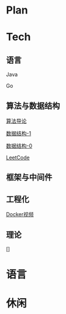 # Plan

# Tech
## 语言
Java

Go

## 算法与数据结构
[算法导论](https://www.bilibili.com/video/BV1sf4y1P7t9/?spm_id_from=333.999.0.0&vd_source=db1a06bcf7a3419e6b9d5eabd5cd3e78)

[数据结构-1](https://www.bilibili.com/video/BV1Lv4y1e7HL/?spm_id_from=333.999.0.0)

[数据结构-0](https://www.bilibili.com/video/BV1H4411N7oD/?spm_id_from=333.999.0.0)

[LeetCode](https://www.bilibili.com/video/BV1JG411j7PU/?spm_id_from=333.999.0.0)

## 框架与中间件
## 工程化
[Docker视频](https://www.bilibili.com/video/BV1og4y1q7M4/?spm_id_from=333.999.0.0)
## 理论

[]
# 语言
# 休闲

